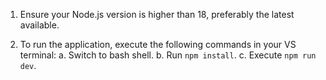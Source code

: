 1. Ensure your Node.js version is higher than 18, preferably the latest available.

2. To run the application, execute the following commands in your VS terminal:
   a. Switch to bash shell.
   b. Run `npm install`.
   c. Execute `npm run dev`.
